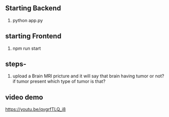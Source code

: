 ## Starting Backend
   1) python app.py
## starting Frontend
  1) npm run start
## steps- 
   1) upload a Brain MRI pricture and it will say that brain having tumor or not? if tumor present which type of tumor is that?
## video demo
https://youtu.be/qvgrfTLQ_i8
